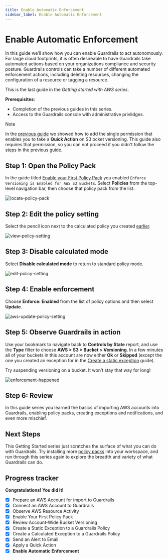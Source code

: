 ```yaml
---
title: Enable Automatic Enforcement
sidebar_label: Enable Automatic Enforcement
---
```



# Enable Automatic Enforcement

In this guide we’ll show how you can enable Guardrails to act autonomously. For large cloud footprints, it is often desireable to have Guardrails take automated actions based on your organizations compliance and security posture. Guardrails controls can take a number of different automated enforcement actions, including deleting resources, changing the configuration of a resource or tagging a resource.

This is the last guide in the *Getting started with AWS series*.

**Prerequisites**: 

- Completion of the previous guides in this series.
- Access to the Guardrails console with administrative privlidges.

> [!NOTE]
> In the [previous guide](/guardrails/docs/getting-started/getting-started-aws/apply-quick-action) we showed how to add the single permission that enables you to take a **Quick Action** on S3 bcket versioning. This guide also requires that permission, so you can not proceed if you didn't follow the steps in the previous guide.

## Step 1: Open the Policy Pack

In the guide titled [Enable your First Policy Pack](/guardrails/docs/getting-started/getting-started-aws/enable-policy-pack) you enabled `Enforce Versioning is Enabled for AWS S3 Buckets`. Select **Policies** from the top-level navigation bar, then choose that policy pack from the list.

<p><img alt="locate-policy-pack" src="/images/docs/guardrails/getting-started/getting-started-aws/enable-enforcement/locate-policy-pack.png"/></p>

## Step 2: Edit the policy setting

Select the pencil icon next to the calculated policy you created [earlier](/guardrails/docs/getting-started/getting-started-aws/create-calculated-exception).

<p><img alt="view-policy-setting" src="/images/docs/guardrails/getting-started/getting-started-aws/enable-enforcement/view-policy-setting.png"/></p>

## Step 3: Disable calculated mode

Select **Disable calculated mode** to return to standard policy mode. 

<p><img alt="edit-policy-setting" src="/images/docs/guardrails/getting-started/getting-started-aws/enable-enforcement/edit-policy-setting.png"/></p>

## Step 4: Enable enforcement

Choose **Enforce: Enabled** from the list of policy options and then select **Update**.

<p><img alt="aws-update-policy-setting" src="/images/docs/guardrails/getting-started/getting-started-aws/enable-enforcement/aws-update-policy-setting.png"/></p>

## Step 5: Observe Guardrails in action

Use your bookmark to navigate back to **Controls by State** report, and use the **Type** filter to choose **AWS > S3 > Bucket > Versioning**. In a few minutes all of your buckets in this account are now either **Ok** or **Skipped** (except the one you created an exception for in the [Create a static exception](/guardrails/docs/getting-started/getting-started-aws/create-static-exception) guide). 

Try suspending versioning on a bucket. It won’t stay that way for long!

<p><img alt="enforcement-happened" src="/images/docs/guardrails/getting-started/getting-started-aws/enable-enforcement/enforcement-happened.png"/></p>

## Step 6: Review

In this guide series you learned the basics of importing AWS accounts into Guardrails, enabling policy packs, creating exceptions and notifications, and even more mischief.

## Next Steps

This Getting Started series just scratches the surface of what you can do with Guardrails. Try installing more [policy packs](https://hub.guardrails.com) into your workspace, and run through this series again to explore the breadth and variety of what Guardrails can do. 

## Progress tracker

**Congratulations!  You did it!**

- [x] Prepare an AWS Account for import to Guardrails
- [x] Connect an AWS Account to Guardrails
- [x] Observe AWS Resource Activity
- [x] Enable Your First Policy Pack
- [x] Review Account-Wide Bucket Versioning
- [x] Create a Static Exception to a Guardrails Policy
- [x] Create a Calculated Exception to a Guardrails Policy
- [x] Send an Alert to Email
- [x] Apply a Quick Action
- [x] **Enable Automatic Enforcement**
